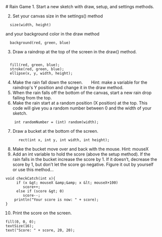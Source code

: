 
 <div id="moduleIndex">
  # Rain Game
  1. Start a new sketch with draw, setup, and settings methods.

2. Set your canvas size in the settings() method
  ```
    size(width, height)
```
  and your background color in the draw method
  ```
    background(red, green, blue)
```
  3. Draw a raindrop at the top of the screen in the draw() method.
  ```

    fill(red, green, blue);
    stroke(red, green, blue);
    ellipse(x, y, width, height);
```
  4. Make the rain fall down the screen.
         Hint: make a variable for the raindrop's Y position and change it in the draw method.
  5. When the rain falls off the bottom of the canvas, start a new rain drop falling from the top.
  6.  Make the rain start at a random position (X position) at the top. This code will give you a random number between 0 and the width of your sketch.
  ```
      int randomNumber = (int) random(width);
```
  7. Draw a bucket at the bottom of the screen.
  ```
        rect(int x, int y, int width, int height);
```
  8. Make the bucket move over and back with the mouse. Hint: mouseX
  9. Add an int variable to hold the score (above the setup method). If the rain falls in the bucket increase the score by 1. If it doesn’t, decrease the score by 1, but don’t let the score go negative. Figure it out by yourself or use this method…

    void checkCatch(int x){
         if (x &gt; mouseX &amp;&amp; x &lt; mouseX+100)
            score++;
         else if (score &gt; 0) 
            score--;
        println("Your score is now: " + score);
    }

  10. Print the score on the screen.

    fill(0, 0, 0);
    textSize(16);
    text("Score: " + score, 20, 20);
 </div>

